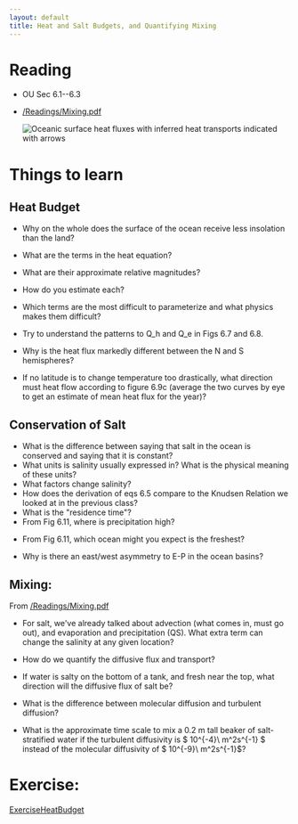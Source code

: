 ```yaml
---
layout: default
title: Heat and Salt Budgets, and Quantifying Mixing
---
```


# Reading
  - OU Sec 6.1--6.3
  - [/Readings/Mixing.pdf](/Readings/Mixing.pdf)

      ![Oceanic surface heat fluxes with inferred heat transports indicated with arrows](/figs/NetHeatTrans.jpg)

# Things to learn

## Heat Budget
  - Why on the whole does the surface of the ocean receive less
    insolation than the land?
<!-- albedo, more clouds) -->
  - What are the terms in the heat equation?
<!--
[//]: # insolation: shortwave sun.
[//]: # back reflection: long wave emmisivity.
[//]: # sensible heat loss: diffusion of heat from warm to cold[//]: #
[//]: # evaporative heat loss  -->
  - What are their approximate relative magnitudes?
<!-- [//]: # 100:45:10:45 (roughly)...
-->
  - How do you estimate each?
<!-- [//]: # insolation: can measure from sensors -->
<!-- [//]: # back radiation: same sensors turned upside down.  But very -->
<!-- [//]: # inhomogenous. -->
<!-- [//]: # sensible heat loss: temperature difference, but alos depends a lot -->
<!-- [//]: # on wind speed and boundary layers -->
<!-- [//]: # evaporative: humidity, temperature difference, also wind speeds and -->
<!-- [//]: # BL turbulences. -->
  - Which terms are the most difficult to parameterize and what
    physics makes them difficult?
<!-- [//]: # sensible and evaporative are hard -->
  - Try to understand the patterns to Q_h and Q_e in Figs 6.7 and 6.8.  
<!-- [//]: # western heat losses are due to warm water being brought in from S in -->
<!-- [//]: # Gulf Stream and Kuroshio. Also dry cold air from continents -->
  - Why is the heat flux markedly different between the N and S
    hemispheres?  
<!-- [//]: # Dry cold air from continents! -->
  - If no latitude is to change temperature too drastically, what
    direction must heat flow according to figure 6.9c (average the two
    curves by eye to get an estimate of mean heat flux for the year)?
<!-- [//]: # From equator to approx 30 N/30 S -->

<!-- [//]: #  - How is this different than the answer in the Atlantic (Fig 5.12)? (note: we'll see later that the Atlantic is relatively special in terms of its circulation) -->
<!-- [//]: # Atlantic has net flow to the N at all latitudes. -->

## Conservation of Salt
  - What is the difference between saying that salt in the ocean is
    conserved and saying that it is constant?
  - What units is salinity usually expressed in?  What is the physical
    meaning of these units?
  - What factors change salinity?
  - How does the derivation of eqs 6.5 compare to the Knudsen
    Relation we looked at in the previous class?
  - What is the "residence time"?
  - From Fig 6.11, where is precipitation high?
<!-- [//]: # high: sub-polar regions, equator (ITZC)  -->
  - From Fig 6.11, which ocean might you expect is the freshest?
<!-- [//]: # Expect Pacific to be the freshest. -->
  - Why is there an east/west asymmetry to E-P in the ocean basins?
<!-- [//]: # Upwelling makes water colder, and thus less likely to evaporate. -->
<!-- [//]: # Currents carry water on the western boundaries.  More evaporation in -->
<!-- [//]: # the east because the trades blow from east to west at these -->
<!-- [//]: # latitudes and have not had as much time to become humid.   -->


## Mixing:
  From [/Readings/Mixing.pdf](/Readings/Mixing.pdf)

  - For salt, we've already talked about advection (what comes in, must go out), and evaporation and precipitation (QS).  What extra term can change the salinity at any given location?  
<!-- [//]: # mixing! -->
  - How do we quantify the diffusive flux and transport?  
<!-- [//]: # flux is -k dC/dx in x direction. -->
  - If water is salty on the bottom of a tank, and fresh near the top, what direction will the diffusive flux of salt be?
<!-- [//]: # from salty to fresh   -->
  - What is the difference between molecular diffusion and turbulent diffusion?  
<!-- [//]: # turbulent is like stirring a cup of coffee. -->
  - What is the approximate time scale to mix a 0.2 m tall beaker of salt-stratified water if the turbulent diffusivity is $ 10^{-4}\ m^2s^{-1} $ instead of the molecular diffusivity of $ 10^{-9}\ m^2s^{-1}$?
<!--[//]: # about 1 hour   -->


# Exercise:
[ExerciseHeatBudget](../ExerciseHeatBudget)

<!--- <comment>

## In class Exercise:  

If the heat-flux into the ocean looks like a cos-wave between the
Equator and the north pole, what must the advective heat flux be at
the equator, pole, and at 45 N?  Sketch the advective heat flux
between these points.


## Concepts:
  - parameterization of subgridscale
  -
</comment>
--->
